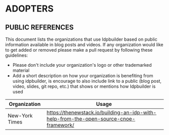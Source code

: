ADOPTERS
========

PUBLIC REFERENCES
-----------------

This document lists the organizations that use Idpbuilder based on public information available in blog posts and videos.
If any organization would like to get added or removed please make a pull request by following these guidelines:

* Please don't include your organization's logo or other trademarked material
* Add a short description on how your organization is benefiting from using idpbuilder,  is encourage to also include link to a public (blog post, video, slides, git repo, etc.) that shows or mentions how Idpbuilder is used

| Organization   | Usage                                                                           |
|----------------|-------------------------------------------------------------------------------------|
| New-York Times | <https://thenewstack.io/building-an-idp-with-help-from-the-open-source-cnoe-framework/>                                   |